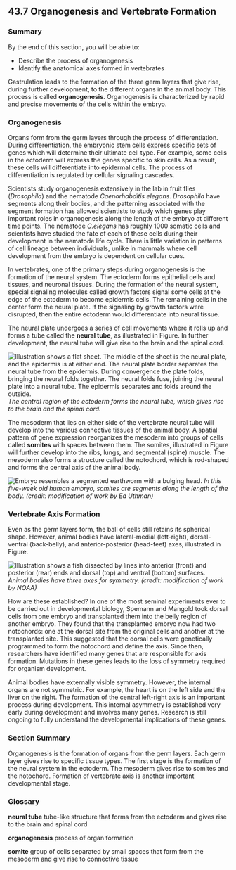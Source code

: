 ##  43.7 Organogenesis and Vertebrate Formation 

### Summary

By the end of this section, you will be able to: 

  - Describe the process of organogenesis
  - Identify the anatomical axes formed in vertebrates

Gastrulation leads to the formation of the three germ layers that give rise, during further development, to the different organs in the animal body. This process is called **organogenesis**. Organogenesis is characterized by rapid and precise movements of the cells within the embryo.

### Organogenesis

Organs form from the germ layers through the process of differentiation. During differentiation, the embryonic stem cells express specific sets of genes which will determine their ultimate cell type. For example, some cells in the ectoderm will express the genes specific to skin cells. As a result, these cells will differentiate into epidermal cells. The process of differentiation is regulated by cellular signaling cascades.

Scientists study organogenesis extensively in the lab in fruit flies (_Drosophila_) and the nematode _Caenorhabditis elegans_. _Drosophila_ have segments along their bodies, and the patterning associated with the segment formation has allowed scientists to study which genes play important roles in organogenesis along the length of the embryo at different time points. The nematode _C.elegans_ has roughly 1000 somatic cells and scientists have studied the fate of each of these cells during their development in the nematode life cycle. There is little variation in patterns of cell lineage between individuals, unlike in mammals where cell development from the embryo is dependent on cellular cues.

In vertebrates, one of the primary steps during organogenesis is the formation of the neural system. The ectoderm forms epithelial cells and tissues, and neuronal tissues. During the formation of the neural system, special signaling molecules called growth factors signal some cells at the edge of the ectoderm to become epidermis cells. The remaining cells in the center form the neural plate. If the signaling by growth factors were disrupted, then the entire ectoderm would differentiate into neural tissue.

The neural plate undergoes a series of cell movements where it rolls up and forms a tube called the **neural tube**, as illustrated in Figure. In further development, the neural tube will give rise to the brain and the spinal cord.

![Illustration shows a flat sheet. The middle of the sheet is the neural plate, and the epidermis is at either end. The neural plate border separates the neural tube from the epidermis. During convergence the plate folds, bringing the neural folds together. The neural folds fuse, joining the neural plate into a neural tube. The epidermis separates and folds around the outside.][1] _The central region of the ectoderm forms the neural tube, which gives rise to the brain and the spinal cord._

The mesoderm that lies on either side of the vertebrate neural tube will develop into the various connective tissues of the animal body. A spatial pattern of gene expression reorganizes the mesoderm into groups of cells called **somites** with spaces between them. The somites, illustrated in Figure will further develop into the ribs, lungs, and segmental (spine) muscle. The mesoderm also forms a structure called the notochord, which is rod-shaped and forms the central axis of the animal body.

![ Embryo resembles a segmented earthworm with a bulging head.][2] _In this five-week old human embryo, somites are segments along the length of the body. (credit: modification of work by Ed Uthman)_

### Vertebrate Axis Formation

Even as the germ layers form, the ball of cells still retains its spherical shape. However, animal bodies have lateral-medial (left-right), dorsal-ventral (back-belly), and anterior-posterior (head-feet) axes, illustrated in Figure.

![Illustration shows a fish dissected by lines into anterior \(front\) and posterior \(rear\) ends and dorsal \(top\) and ventral \(bottom\) surfaces.][3] _Animal bodies have three axes for symmetry. (credit: modification of work by NOAA)_

How are these established? In one of the most seminal experiments ever to be carried out in developmental biology, Spemann and Mangold took dorsal cells from one embryo and transplanted them into the belly region of another embryo. They found that the transplanted embryo now had two notochords: one at the dorsal site from the original cells and another at the transplanted site. This suggested that the dorsal cells were genetically programmed to form the notochord and define the axis. Since then, researchers have identified many genes that are responsible for axis formation. Mutations in these genes leads to the loss of symmetry required for organism development.

Animal bodies have externally visible symmetry. However, the internal organs are not symmetric. For example, the heart is on the left side and the liver on the right. The formation of the central left-right axis is an important process during development. This internal asymmetry is established very early during development and involves many genes. Research is still ongoing to fully understand the developmental implications of these genes.

### Section Summary

Organogenesis is the formation of organs from the germ layers. Each germ layer gives rise to specific tissue types. The first stage is the formation of the neural system in the ectoderm. The mesoderm gives rise to somites and the notochord. Formation of vertebrate axis is another important developmental stage.

### Glossary

**neural tube** tube-like structure that forms from the ectoderm and gives rise to the brain and spinal cord

**organogenesis** process of organ formation

**somite** group of cells separated by small spaces that form from the mesoderm and give rise to connective tissue

   [1]: https://cnx.org/resources/377dd996db5a85f4073386838abb43c893eeb08c/Figure_43_06_01.jpg
   [2]: https://cnx.org/resources/e30056e4233e7e92f9157249fe9017aa5828cf04/Figure_43_06_02.jpg
   [3]: https://cnx.org/resources/f477cd04d0d32dd41d4109694a6717e6bce0b04c/Figure_43_06_03.jpg

